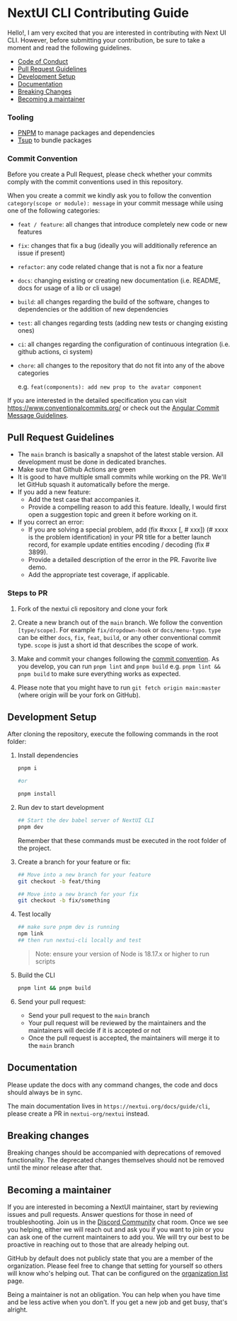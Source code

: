 # NextUI CLI Contributing Guide

Hello!, I am very excited that you are interested in contributing with Next UI CLI. However, before submitting your contribution, be sure to take a moment and read the following guidelines.

- [Code of Conduct](https://github.com/nextui-org/nextui-cli/blob/main/CODE_OF_CONDUCT.md)
- [Pull Request Guidelines](#pull-request-guidelines)
- [Development Setup](#development-setup)
- [Documentation](#documentation)
- [Breaking Changes](#breaking-changes)
- [Becoming a maintainer](#becoming-a-maintainer)

### Tooling

- [PNPM](https://pnpm.io/) to manage packages and dependencies
- [Tsup](https://tsup.egoist.sh/) to bundle packages

### Commit Convention

Before you create a Pull Request, please check whether your commits comply with
the commit conventions used in this repository.

When you create a commit we kindly ask you to follow the convention
`category(scope or module): message` in your commit message while using one of
the following categories:

- `feat / feature`: all changes that introduce completely new code or new
  features
- `fix`: changes that fix a bug (ideally you will additionally reference an
  issue if present)
- `refactor`: any code related change that is not a fix nor a feature
- `docs`: changing existing or creating new documentation (i.e. README, docs for
  usage of a lib or cli usage)
- `build`: all changes regarding the build of the software, changes to
  dependencies or the addition of new dependencies
- `test`: all changes regarding tests (adding new tests or changing existing
  ones)
- `ci`: all changes regarding the configuration of continuous integration (i.e.
  github actions, ci system)
- `chore`: all changes to the repository that do not fit into any of the above
  categories

  e.g. `feat(components): add new prop to the avatar component`

If you are interested in the detailed specification you can visit
https://www.conventionalcommits.org/ or check out the
[Angular Commit Message Guidelines](https://github.com/angular/angular/blob/22b96b9/CONTRIBUTING.md#-commit-message-guidelines).

## Pull Request Guidelines

- The `main` branch is basically a snapshot of the latest stable version. All development must be done in dedicated branches.
- Make sure that Github Actions are green
- It is good to have multiple small commits while working on the PR. We'll let GitHub squash it automatically before the merge.
- If you add a new feature:
  - Add the test case that accompanies it.
  - Provide a compelling reason to add this feature. Ideally, I would first open a suggestion topic and green it before working on it.
- If you correct an error:
  - If you are solving a special problem, add (fix #xxxx [, # xxx]) (# xxxx is the problem identification) in your PR title for a better launch record, for example update entities encoding / decoding (fix # 3899).
  - Provide a detailed description of the error in the PR. Favorite live demo.
  - Add the appropriate test coverage, if applicable.

### Steps to PR

1. Fork of the nextui cli repository and clone your fork

2. Create a new branch out of the `main` branch. We follow the convention
   `[type/scope]`. For example `fix/dropdown-hook` or `docs/menu-typo`. `type`
   can be either `docs`, `fix`, `feat`, `build`, or any other conventional
   commit type. `scope` is just a short id that describes the scope of work.

3. Make and commit your changes following the
   [commit convention](https://github.com/nextui-org/nextui-cli/blob/main/CONTRIBUTING.md#commit-convention).
   As you develop, you can run `pnpm lint` and
   `pnpm build` e.g. `pnpm lint && pnpm build` to make sure everything works as expected.

4. Please note that you might have to run `git fetch origin main:master` (where
   origin will be your fork on GitHub).

## Development Setup

After cloning the repository, execute the following commands in the root folder:

1. Install dependencies

   ```bash
   pnpm i

   #or

   pnpm install
   ```

2. Run dev to start development

   ```bash
   ## Start the dev babel server of NextUI CLI
   pnpm dev
   ```

   Remember that these commands must be executed in the root folder of the project.

3. Create a branch for your feature or fix:

   ```bash
   ## Move into a new branch for your feature
   git checkout -b feat/thing
   ```

   ```bash
   ## Move into a new branch for your fix
   git checkout -b fix/something
   ```

4. Test locally

   ```bash
   ## make sure pnpm dev is running
   npm link
   ## then run nextui-cli locally and test
   ```

   > Note: ensure your version of Node is 18.17.x or higher to run scripts

5. Build the CLI

   ```bash
   pnpm lint && pnpm build
   ```

6. Send your pull request:

   - Send your pull request to the `main` branch
   - Your pull request will be reviewed by the maintainers and the maintainers will decide if it is accepted or not
   - Once the pull request is accepted, the maintainers will merge it to the `main` branch

## Documentation

Please update the docs with any command changes, the code and docs should always be in sync.

The main documentation lives in `https://nextui.org/docs/guide/cli`, please create a PR in `nextui-org/nextui` instead.

## Breaking changes

Breaking changes should be accompanied with deprecations of removed functionality. The deprecated changes themselves should not be removed until the minor release after that.

## Becoming a maintainer

If you are interested in becoming a NextUI maintainer, start by
reviewing issues and pull requests. Answer questions for those in need of
troubleshooting. Join us in the
[Discord Community](https://discord.gg/9b6yyZKmH4) chat room.
Once we see you helping, either we will reach out and ask you if you want to
join or you can ask one of the current maintainers to add you. We will try our
best to be proactive in reaching out to those that are already helping out.

GitHub by default does not publicly state that you are a member of the
organization. Please feel free to change that setting for yourself so others
will know who's helping out. That can be configured on the [organization
list](https://github.com/orgs/nextui-org/people) page.

Being a maintainer is not an obligation. You can help when you have time and be
less active when you don't. If you get a new job and get busy, that's alright.
